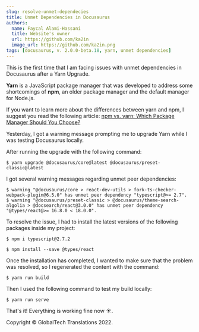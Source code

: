 ```yaml
---
slug: resolve-unmet-dependecies
title: Unmet Dependencies in Docusaurus 
authors:
  name: Faycal Alami-Hassani
  title: Website's owner
  url: https://github.com/ka2in
  image_url: https://github.com/ka2in.png
tags: [docusaurus, v. 2.0.0-beta.18, yarn, unmet dependencies]
---
```


This is the first time that I am facing issues with unmet dependencies in Docusaurus after a Yarn Upgrade. 

**Yarn** is a JavaScript package manager that was developed to address some shortcomings of **npm**, an older package manager and the default manager for Node.js.

If you want to learn more about the differences between yarn and npm, I suggest you read the following article: [npm vs. yarn: Which Package Manager Should You Choose?](https://www.whitesourcesoftware.com/free-developer-tools/blog/npm-vs-yarn-which-should-you-choose/)  

Yesterday, I got a warning message prompting me to upgrade Yarn while I was testing Docusaurus locally.

After running the upgrade with the following command:

```console
$ yarn upgrade @docusaurus/core@latest @docusaurus/preset-classic@latest
```

I got several warning messages regarding unmet peer dependencies:

```console
$ warning "@docusaurus/core > react-dev-utils > fork-ts-checker-webpack-plugin@6.5.0" has unmet peer dependency "typescript@>= 2.7".
$ warning "@docusaurus/preset-classic > @docusaurus/theme-search-algolia > @docsearch/react@3.0.0" has unmet peer dependency "@types/react@>= 16.8.0 < 18.0.0".
```

To resolve the issue, I had to install the latest versions of the following packages inside my project:

```console
$ npm i typescript@2.7.2
```

```console
$ npm install --save @types/react
```

Once the installation has completed, I wanted to make sure that the problem was resolved, so I regenerated the content with the command:

```console
$ yarn run build
```

Then I used the following command to test my build locally:

```console 
$ yarn run serve
```

That's it! Everything is working fine now ☀️.


Copyright © GlobalTech Translations 2022.
